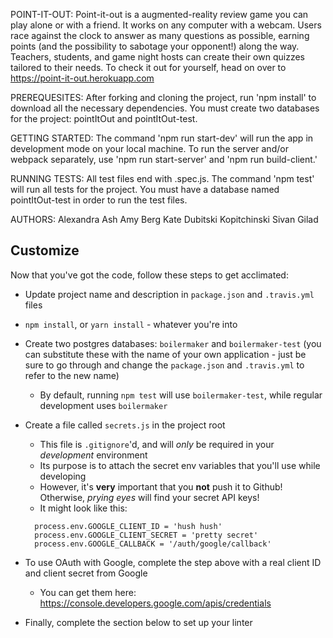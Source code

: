 POINT-IT-OUT:
Point-it-out is a augmented-reality review game you can play alone or with a friend. It works on any computer with a webcam. Users race against the clock to answer as many questions as possible, earning points (and the possibility to sabotage your opponent!) along the way. Teachers, students, and game night hosts can create their own quizzes tailored to their needs. To check it out for yourself, head on over to https://point-it-out.herokuapp.com

PREREQUESITES:
After forking and cloning the project, run 'npm install' to download all the necessary dependencies. You must create two databases for the project: pointItOut and pointItOut-test.

GETTING STARTED:
The command 'npm run start-dev' will run the app in development mode on your local machine. To run the server and/or webpack separately, use 'npm run start-server' and 'npm run build-client.'

RUNNING TESTS:
All test files end with .spec.js. The command 'npm test' will run all tests for the project. You must have a database named pointItOut-test in order to run the test files.

AUTHORS:
Alexandra Ash
Amy Berg
Kate Dubitski Kopitchinski
Sivan Gilad

## Customize

Now that you've got the code, follow these steps to get acclimated:

* Update project name and description in `package.json` and `.travis.yml` files
* `npm install`, or `yarn install` - whatever you're into
* Create two postgres databases: `boilermaker` and `boilermaker-test` (you can substitute these with the name of your own application - just be sure to go through and change the `package.json` and `.travis.yml` to refer to the new name)
  * By default, running `npm test` will use `boilermaker-test`, while regular development uses `boilermaker`
* Create a file called `secrets.js` in the project root

  * This file is `.gitignore`'d, and will _only_ be required in your _development_ environment
  * Its purpose is to attach the secret env variables that you'll use while developing
  * However, it's **very** important that you **not** push it to Github! Otherwise, _prying eyes_ will find your secret API keys!
  * It might look like this:

  ```
    process.env.GOOGLE_CLIENT_ID = 'hush hush'
    process.env.GOOGLE_CLIENT_SECRET = 'pretty secret'
    process.env.GOOGLE_CALLBACK = '/auth/google/callback'
  ```

* To use OAuth with Google, complete the step above with a real client ID and client secret from Google
  * You can get them here: https://console.developers.google.com/apis/credentials
* Finally, complete the section below to set up your linter
